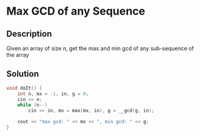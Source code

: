 # Max GCD of any Sequence

## Description
Given an array of size n, get the max and min gcd of any sub-sequence of the array
## Solution
```cpp
void doIt() {
    int n, mx = -1, in, g = 0;
    cin >> n;
    while (n--)
        cin >> in, mx = max(mx, in), g = __gcd(g, in);

    cout << "max gcd: " << mx << ", min gcd: " << g;
}
```

